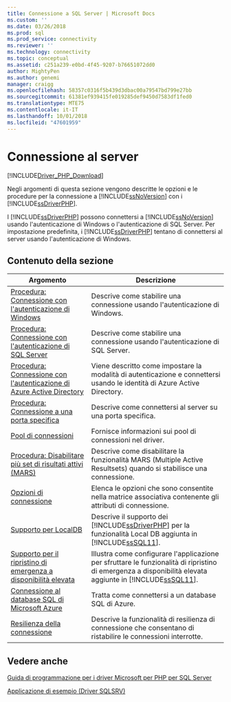 ```yaml
---
title: Connessione a SQL Server | Microsoft Docs
ms.custom: ''
ms.date: 03/26/2018
ms.prod: sql
ms.prod_service: connectivity
ms.reviewer: ''
ms.technology: connectivity
ms.topic: conceptual
ms.assetid: c251a239-e0bd-4f45-9207-b76651072dd0
author: MightyPen
ms.author: genemi
manager: craigg
ms.openlocfilehash: 58357c0316f5b439d3dbac00a79547bd799e27bb
ms.sourcegitcommit: 61381ef939415fe019285def9450d7583df1fed0
ms.translationtype: MTE75
ms.contentlocale: it-IT
ms.lasthandoff: 10/01/2018
ms.locfileid: "47601959"
---
```

# <a name="connecting-to-the-server"></a>Connessione al server
[!INCLUDE[Driver_PHP_Download](../../includes/driver_php_download.md)]

Negli argomenti di questa sezione vengono descritte le opzioni e le procedure per la connessione a [!INCLUDE[ssNoVersion](../../includes/ssnoversion-md.md)] con i [!INCLUDE[ssDriverPHP](../../includes/ssdriverphp_md.md)].  

I [!INCLUDE[ssDriverPHP](../../includes/ssdriverphp_md.md)] possono connettersi a [!INCLUDE[ssNoVersion](../../includes/ssnoversion-md.md)] usando l'autenticazione di Windows o l'autenticazione di SQL Server. Per impostazione predefinita, i [!INCLUDE[ssDriverPHP](../../includes/ssdriverphp_md.md)] tentano di connettersi al server usando l'autenticazione di Windows.  

## <a name="in-this-section"></a>Contenuto della sezione  

|Argomento|Descrizione|  
|---------|---------------|  
|[Procedura: Connessione con l'autenticazione di Windows](../../connect/php/how-to-connect-using-windows-authentication.md)|Descrive come stabilire una connessione usando l'autenticazione di Windows.|  
|[Procedura: Connessione con l'autenticazione di SQL Server](../../connect/php/how-to-connect-using-sql-server-authentication.md)|Descrive come stabilire una connessione usando l'autenticazione di SQL Server.|  
|[Procedura: Connessione con l'autenticazione di Azure Active Directory](../../connect/php/azure-active-directory.md)|Viene descritto come impostare la modalità di autenticazione e connettersi usando le identità di Azure Active Directory.|  
|[Procedura: Connessione a una porta specifica](../../connect/php/how-to-connect-on-a-specified-port.md)|Descrive come connettersi al server su una porta specifica.|  
|[Pool di connessioni](../../connect/php/connection-pooling-microsoft-drivers-for-php-for-sql-server.md)|Fornisce informazioni sui pool di connessioni nel driver.|  
|[Procedura: Disabilitare più set di risultati attivi (MARS)](../../connect/php/how-to-disable-multiple-active-resultsets-mars.md)|Descrive come disabilitare la funzionalità MARS (Multiple Active Resultsets) quando si stabilisce una connessione.|  
|[Opzioni di connessione](../../connect/php/connection-options.md)|Elenca le opzioni che sono consentite nella matrice associativa contenente gli attributi di connessione.|  
|[Supporto per LocalDB](../../connect/php/php-driver-for-sql-server-support-for-localdb.md)|Descrive il supporto dei [!INCLUDE[ssDriverPHP](../../includes/ssdriverphp_md.md)] per la funzionalità Local DB aggiunta in [!INCLUDE[ssSQL11](../../includes/sssql11-md.md)].|  
|[Supporto per il ripristino di emergenza a disponibilità elevata](../../connect/php/php-driver-for-sql-server-support-for-high-availability-disaster-recovery.md)|Illustra come configurare l'applicazione per sfruttare le funzionalità di ripristino di emergenza a disponibilità elevata aggiunte in [!INCLUDE[ssSQL11](../../includes/sssql11-md.md)].|  
|[Connessione al database SQL di Microsoft Azure](../../connect/php/connecting-to-microsoft-azure-sql-database.md)|Tratta come connettersi a un database SQL di Azure.|  
|[Resilienza della connessione](../../connect/php/connection-resiliency.md)|Descrive la funzionalità di resilienza di connessione che consentano di ristabilire le connessioni interrotte.|  

## <a name="see-also"></a>Vedere anche  
[Guida di programmazione per i driver Microsoft per PHP per SQL Server](../../connect/php/programming-guide-for-php-sql-driver.md)

[Applicazione di esempio &#40;Driver SQLSRV&#41;](../../connect/php/example-application-sqlsrv-driver.md)  
